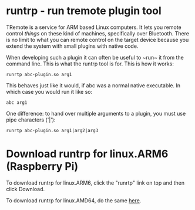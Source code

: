 # runtrp - run tremote plugin tool

TRemote is a service for ARM based Linux computers. It lets you remote control *things* on these kind of machines, specifically over Bluetooth. There is no limit to what you can remote control on the target device because you extend the system with small plugins with native code.

When developing such a plugin it can often be useful to ~run~ it from the command line. This is what the runtrp tool is for. This is how it works:


```
runrtp abc-plugin.so arg1
```

This behaves just like it would, if abc was a normal native executable. In which case you would run it like so:

```
abc arg1
```

One difference: to hand over multiple arguments to a plugin, you must use pipe characters ('|'): 

```
runrtp abc-plugin.so arg1|arg2|arg3
```


# Download runtrp for linux.ARM6 (Raspberry Pi)

To download runtrp for linux.ARM6, click the "runrtp" link on top and then click Download.

To download runtrp for linux.AMD64, do the same [here](https://github.com/mehrvarz/tremote_plugin/tree/master/bin.linux.AMD64).


